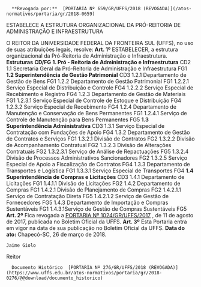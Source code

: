       **Revogada por:**  [PORTARIA Nº 659/GR/UFFS/2018 (REVOGADA)](/atos-normativos/portaria/gr/2018-0659) 

   ESTABELECE A ESTRUTURA ORGANIZACIONAL DA PRÓ-REITORIA DE ADMINISTRAÇÃO E INFRAESTRUTURA  

 O REITOR DA UNIVERSIDADE FEDERAL DA FRONTEIRA SUL (UFFS), no uso de suas atribuições legais, resolve:   **Art. 1º** ESTABELECER, a estrutura organizacional da Pró-Reitoria de Administração e Infraestrutura.     **Estruturas**    **CD/FG**      **1. Pró - Reitoria de Administração e Infraestrutura**    CD2     1.1 Secretaria Geral da Pró-Reitoria de Administração e Infraestrutura   FG1     **1.2 Superintendência de Gestão Patrimonial**    CD3     1.2.1 Departamento de Gestão de Bens   FG1     1.2.2 Departamento de Gestão Patrimonial   FG1     1.2.2.1 Serviço Especial de Distribuição e Controle   FG4     1.2.2.2 Serviço Especial de Recebimento e Registro   FG4     1.2.3 Departamento de Gestão de Materiais   FG1     1.2.3.1 Serviço Especial de Controle de Estoque e Distribuição   FG4     1.2.3.2 Serviço Especial de Recebimento   FG4     1.2.4 Departamento de Manutenção e Conservação de Bens Permanentes   FG1     1.2.4.1 Serviço de Controle de Manutenção para Bens Permanentes   FG5     **1.3 Superintendência Administrativa**    CD3     1.3.1 Serviço Especial de Contratação com Fundações de Apoio   FG4     1.3.2 Departamento de Gestão de Contratos e Serviços   FG1     1.3.2.1 Divisão de Contratos   FG2     1.3.2.2 Divisão de Acompanhamento Contratual   FG2     1.3.2.3 Divisão de Alterações Contratuais   FG2     1.3.2.3.1 Serviço de Análise de Repactuações   FG5     1.3.2.4 Divisão de Processos Administrativos Sancionadores   FG2     1.3.2.5 Serviço Especial de Apoio a Fiscalização de Contratos   FG4     1.3.3 Departamento de Transportes e Logística   FG1     1.3.3.1 Serviço Especial de Transportes   FG4     **1.4 Superintendência de Compras e Licitações**    CD3     1.4.1 Departamento de Licitações   FG1     1.4.1.1 Divisão de Licitações   FG2     1.4.2 Departamento de Compras   FG1     1.4.2.1 Divisão de Planejamento de Compras   FG2     1.4.2.1.1 Serviço de Contratação Direta   FG5     1.4.2.1.2 Serviço de Gestão de Fornecedores   FG5     1.4.3 Departamento de Importação e Compras Sustentáveis   FG1     1.4.3.1Serviço de Gestão de Compras Sustentáveis   FG5       **Art. 2º** Fica revogada a [PORTARIA Nº 1024/GR/UFFS/2017](https://www.uffs.edu.br/atos-normativos/portaria/gr/2017-1024)  , de 11 de agosto de 2017, publicada no Boletim Oficial da UFFS.   **Art. 3º** Esta Portaria entra em vigor na data de sua publicação no Boletim Oficial da UFFS.      **Data do ato:** Chapecó-SC, 26 de março de 2018.   
 

    Jaime Giolo   
 Reitor 

      Documento Histórico  [PORTARIA Nº 276/GR/UFFS/2018 (REVOGADA)](https://www.uffs.edu.br/atos-normativos/portaria/gr/2018-0276/@@download/documento_historico)     
      